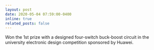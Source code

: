 ```yaml
---
layout: post
date: 2020-05-04 07:59:00-0400
inline: true
related_posts: false
---
```


Won the 1st prize with a designed four-switch buck-boost circuit in the university electronic design competition sponsored by Huawei.
